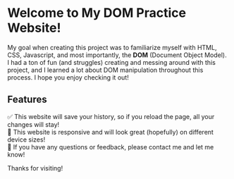 # Welcome to My DOM Practice Website!
My goal when creating this project was to familiarize myself with HTML, CSS, Javascript, and most importantly, the **DOM** (Document Object Model). I had a ton of fun (and struggles) creating and messing around with this project, and I learned a lot about DOM manipulation throughout this process. I hope you enjoy checking it out!

## Features
✅ This website will save your history, so if you reload the page, all your changes will stay!<br/>
📱 This website is responsive and will look great (hopefully) on different device sizes!<br/>
💭 If you have any questions or feedback, please contact me and let me know!

Thanks for visiting!
